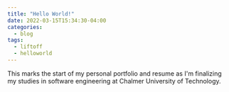 ```yaml
---
title: "Hello World!"
date: 2022-03-15T15:34:30-04:00
categories:
  - blog
tags:
  - liftoff
  - helloworld
---
```


This marks the start of my personal portfolio and resume as I'm finalizing my studies in software engineering at Chalmer University of Technology.